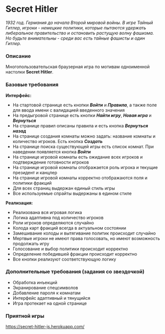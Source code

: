 # Secret Hitler
_1932 год. Германия до начала Второй мировой войны.
В игре Тайный Гитлер, игроки - немецкие политики,
которые пытаются удержать либеральное правительство
и остановить растущую волну фашизма. Но будьте
внимательны - среди вас есть тайные фашисты и один
Гитлер._

### Описание
Многопользовательская браузерная игра по мотивам одноименной
настолки **Secret Hitler**.  

### Базовые требования
**Интерфейс:**
- На стартовой странице есть кнопки **_Войти_** и **_Правила_**, а также поле для ввода имени с валидацией введенного значения
- На предыгровой странице есть кнопки **_Найти игру_**, **_Новая игра_** и _**Вернуться**_
- На странице правил описаны правила и есть кнопка **_Вернуться назад_**
- На странице создания комнаты можно задать: название комнаты и количество игроков. Есть кнопка **_Создать_**
- На странице поиска существующей игры есть список комнат. При наведении появляется кнопка **_Войти_**
- На странице игровой комнаты есть ожидание всех игроков и подтверждение готовности игроков
- На странице игровой комнаты отображается роль игрока и текущие президент и канцлер
- На странице игровой комнаты корректно отображаются поля и политики фракций
- Для всех страниц выдержан единый стиль игры
- Все используемые спрайты выдержаны в едином стиле

**Реализация:**
- Реализована вся игровая логика
- Логика адаптивна под количество игроков
- Роли игроков определяются случайно
- Колода карт фракций всегда в актуальном состоянии
- Замешивание колоды и вытягивание политик происходит случайно
- Мертвые игроки не имеют права голосовать, но имеют возможность продолжать игру
- Голосование и выбор политики происходит корректно
- Определение победившей фракции происходит корректно
- Все кнопки реализуют соответствующую логику

### Дополнительные требования (задания со звездочкой)
- Обработка инъекций
- Экранирование спецсимволов
- Добавление пароля к комнатам
- Интерфейс адаптивный и тянущийся
- Игра протекает на одной странице

### Приятной игры
https://secret-hitler-js.herokuapp.com/
